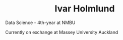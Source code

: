 <h1 align="center">Ivar Holmlund </h1>


Data Science - 4th-year at NMBU

Currently on exchange at Massey University Auckland
